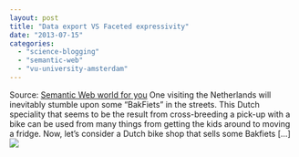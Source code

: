```yaml
---
layout: post
title: "Data export VS Faceted expressivity"
date: "2013-07-15"
categories: 
  - "science-blogging"
  - "semantic-web"
  - "vu-university-amsterdam"
---
```


Source: [Semantic Web world for you](http://semweb4u.wordpress.com/feed/) One visiting the Netherlands will inevitably stumble upon some “BakFiets” in the streets. This Dutch speciality that seems to be the result from cross-breeding a pick-up with a bike can be used from many things from getting the kids around to moving a fridge. Now, let’s consider a Dutch bike shop that sells some Bakfiets \[…\]![](http://stats.wordpress.com/b.gif?host=semweb4u.wordpress.com&blog=18410093&post=564&subd=semweb4u&ref=&feed=1)
